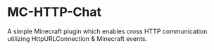 # MC-HTTP-Chat
A simple Minecraft plugin which enables cross HTTP communication utilizing HttpURLConnection & Minecraft events.
